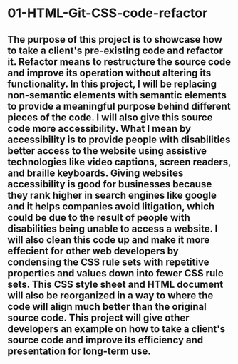 # 01-HTML-Git-CSS-code-refactor

## The purpose of this project is to showcase how to take a client's pre-existing code and refactor it. Refactor means to restructure the source code and improve its operation without altering its functionality. In this project, I will be replacing non-semantic elements with semantic elements to provide a meaningful purpose behind different pieces of the code. I will also give this source code more accessibility. What I mean by accessibility is to provide people with disabilities better access to the website using assistive technologies like video captions, screen readers, and braille keyboards. Giving websites accessibility is good for businesses because they rank higher in search engines like google and it helps companies avoid litigation, which could be due to the result of people with disabilities being unable to access a website. I will also clean this code up and make it more effecient for other web developers by condensing the CSS rule sets with repetitive properties and values down into fewer CSS rule sets. This CSS style sheet and HTML document will also be reorganized in a way to where the code will align much better than the original source code. This project will give other developers an example on how to take a client's source code and improve its efficiency and presentation for long-term use.

